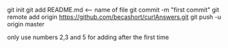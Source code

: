 git init
git add README.md <-- name of file
git commit -m "first commit"
git remote add origin https://github.com/becashort/curlAnswers.git
git push -u origin master

only use numbers 2,3 and 5 for adding after the first time